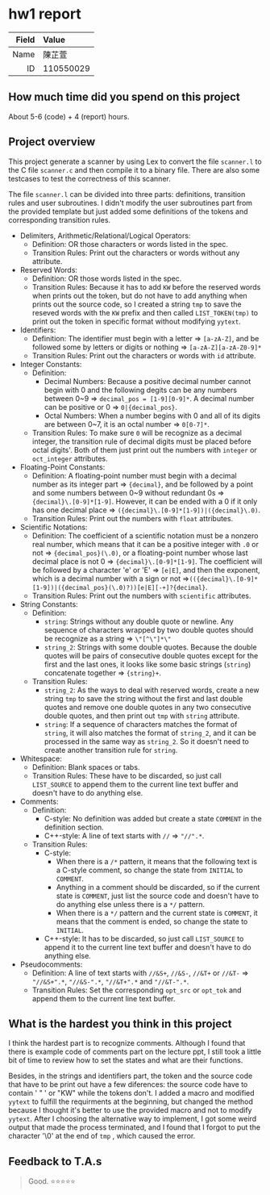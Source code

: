 # hw1 report

|Field|Value|
|-:|:-|
|Name|陳芷萱|
|ID|110550029|

## How much time did you spend on this project

About 5-6 (code) + 4 (report) hours.

## Project overview

This project generate a scanner by using Lex to convert the file ```scanner.l``` to the C file ```scanner.c``` and then compile it to a binary file. There are also some testcases to test the correctness of this scanner.

The file ```scanner.l``` can be divided into three parts: definitions, transition rules and user subroutines. I didn't modify the user subroutines part from the provided template but just added some definitions of the tokens and corresponding transition rules. 
- Delimiters, Arithmetic/Relational/Logical Operators: 
    - Definition: OR those characters or words listed in the spec.
    - Transition Rules: Print out the characters or words without any attribute.
- Reserved Words: 
    - Definition: OR those words listed in the spec.
    - Transition Rules: Because it has to add ```KW``` before the reserved words when prints out the token, but do not have to add anything when prints out the source code, so I created a string ```tmp``` to save the reseved words with the ```KW``` prefix and then called ```LIST_TOKEN(tmp)``` to print out the token in specific format without modifying ```yytext```.
- Identifiers: 
    - Definition: The identifier must begin with a letter => ```[a-zA-Z]```, and be followed some by letters or digits or nothing => ```[a-zA-Z][a-zA-Z0-9]*```
    - Transition Rules: Print out the characters or words with ```id``` attribute.
- Integer Constants:
    - Definition: 
        - Decimal Numbers: Because a positive decimal number cannot begin with 0 and the following degits can be any numbers between 0~9 => ```decimal_pos = [1-9][0-9]*```. A decimal number can be positive or 0 => ```0|{decimal_pos}```.
        - Octal Numbers: When a number begins with 0 and all of its digits are between 0~7, it is an octal number => ```0[0-7]*```.
    - Transition Rules: To make sure ```0``` will be recognize as a decimal integer, the transition rule of decimal digits must be placed before octal digits'. Both of them just print out the numbers with ```integer``` or ```oct_integer``` attributes.
- Floating-Point Constants:
    - Definition: A floating-point number must begin with a decimal number as its integer part => ```{decimal}```, and be followed by a point and some numbers between 0~9 without redundant 0s => ```{decimal}\.[0-9]*[1-9]```. However, it can be ended with a 0 if it only has one decimal place => ```({decimal}\.[0-9]*[1-9])|({decimal}\.0)```.
    - Transition Rules: Print out the numbers with ```float``` attributes.
- Scientific Notations:
    - Definition: The coefficient of a scientific notation must be a nonzero real number, which means that it can be a positive integer with ```.0``` or not => ```{decimal_pos}(\.0)```, or a floating-point number whose last decimal place is not 0 => ```{decimal}\.[0-9]*[1-9]```. The coefficient will be followed by a character 'e' or 'E' => ```[e|E]```, and then the exponent, which is a decimal number with a sign or not =>```(({decimal}\.[0-9]*[1-9])|({decimal_pos}(\.0)?))[e|E][-+]?{decimal}```.
    - Transition Rules: Print out the numbers with ```scientific``` attributes.
- String Constants: 
    - Definition: 
        - ```string```: Strings without any double quote or newline. Any sequence of characters wrapped by two double quotes should be recognize as a string => ```\"[^\"]*\"```
        - ```string_2```: Strings with some double quotes. Because the double quotes will be pairs of consecutive double quotes except for the first and the last ones, it looks like some basic strings (```string```) concatenate together => ```{string}+```.
    - Transition Rules: 
        - ```string_2```: As the ways to deal with reserved words, create a new string ```tmp``` to save the string without the first and last double quotes and remove one double quotes in any two consecutive double quotes, and then print out ```tmp``` with ```string``` attribute.
        - ```string```: If a sequence of characters matches the format of ```string```, it will also matches the format of ```string_2```, and it can be processed in the same way as ```string_2```. So it doesn't need to create another transition rule for ```string```. 
- Whitespace: 
    - Definition: Blank spaces or tabs.
    - Transition Rules: These have to be discarded, so just call ```LIST_SOURCE``` to append them to the current line text buffer and doesn't have to do anything else.
- Comments: 
    - Definition:
        - C-style: No definition was added but create a state ```COMMENT``` in the definition section.
        - C++-style: A line of text starts with ```//``` => ```"//".*```.
    - Transition Rules: 
        - C-style: 
            - When there is a ```/*``` pattern, it means that the following text is a C-style comment, so change the state from ```INITIAL``` to ```COMMENT```.
            - Anything in a comment should be discarded, so if the current state is ```COMMENT```, just list the source code and doesn't have to do anything else unless there is a ```*/``` pattern.
            - When there is a ```*/``` pattern and the current state is ```COMMENT```, it means that the comment is ended, so change the state to ```INITIAL```.
        - C++-style: It has to be discarded, so just call ```LIST_SOURCE``` to append it to the current line text buffer and doesn't have to do anything else.
- Pseudocomments:
    - Definition: A line of text starts with ```//&S+```,  ```//&S-```, ```//&T+``` or ```//&T-``` => ```"//&S+".*```, ```"//&S-".*```, ```"//&T+".*``` and ```"//&T-".*```.
    - Transition Rules: Set the corresponding ```opt_src``` or ```opt_tok``` and append them to the current line text buffer.

## What is the hardest you think in this project

I think the hardest part is to recognize comments. Although I found that there is example code of comments part on the lecture ppt, I still took a little bit of time to review how to set the states and what are their functions. 

Besides, in the strings and identifiers part, the token and the source code that have to be print out have a few diferences: the source code have to contain ' " ' or "KW" while the tokens don't. I added a macro and modified ```yytext``` to fulfill the requirments at the beginning, but changed the method because I thought it's better to use the provided macro and not to modify ```yytext```. After I choosing the alternative way to implement, I got some weird output that made the process terminated, and I found that I forgot to put the character '\0' at the end of ```tmp``` , which caused the error.

## Feedback to T.A.s

> Good. ⭐️⭐️⭐️⭐️⭐️
